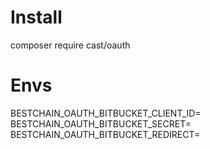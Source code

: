 # Install

composer require cast/oauth

# Envs

BESTCHAIN_OAUTH_BITBUCKET_CLIENT_ID=
BESTCHAIN_OAUTH_BITBUCKET_SECRET=
BESTCHAIN_OAUTH_BITBUCKET_REDIRECT=

